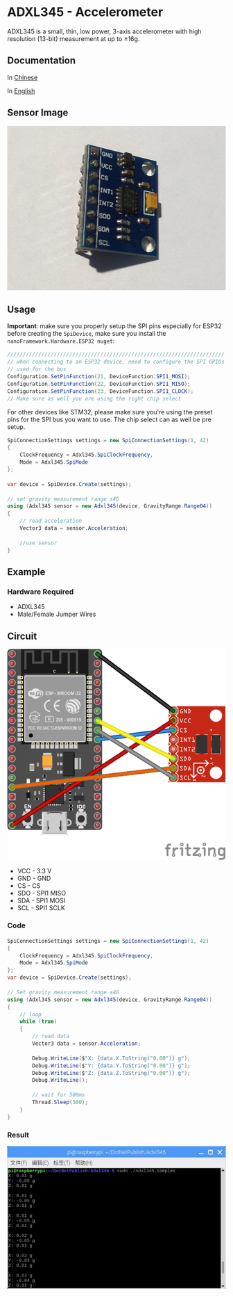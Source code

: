 # ADXL345 - Accelerometer

ADXL345 is a small, thin, low power, 3-axis accelerometer with high resolution (13-bit) measurement at up to ±16g.

## Documentation

In [Chinese](http://wenku.baidu.com/view/87a1cf5c312b3169a451a47e.html)

In [English](https://www.analog.com/media/en/technical-documentation/data-sheets/ADXL345.pdf)

## Sensor Image

![sensor](./sensor.jpg)

## Usage

**Important**: make sure you properly setup the SPI pins especially for ESP32 before creating the `SpiDevice`, make sure you install the `nanoFramework.Hardware.ESP32 nuget`:

```csharp
//////////////////////////////////////////////////////////////////////
// when connecting to an ESP32 device, need to configure the SPI GPIOs
// used for the bus
Configuration.SetPinFunction(21, DeviceFunction.SPI1_MOSI);
Configuration.SetPinFunction(22, DeviceFunction.SPI1_MISO);
Configuration.SetPinFunction(23, DeviceFunction.SPI1_CLOCK);
// Make sure as well you are using the right chip select
```

For other devices like STM32, please make sure you're using the preset pins for the SPI bus you want to use. The chip select can as well be pre setup.

```csharp
SpiConnectionSettings settings = new SpiConnectionSettings(1, 42)
{
    ClockFrequency = Adxl345.SpiClockFrequency,
    Mode = Adxl345.SpiMode
};

var device = SpiDevice.Create(settings);

// set gravity measurement range ±4G
using (Adxl345 sensor = new Adxl345(device, GravityRange.Range04))
{
    // read acceleration
    Vector3 data = sensor.Acceleration;

    //use sensor
}
```

## Example

### Hardware Required

* ADXL345
* Male/Female Jumper Wires

## Circuit

![cicuit](./ADXL345_circuit_bb.png)

* VCC - 3.3 V
* GND -  GND
* CS - CS
* SDO - SPI1 MISO
* SDA - SPI1 MOSI
* SCL - SPI1 SCLK

### Code

```csharp
SpiConnectionSettings settings = new SpiConnectionSettings(1, 42)
{
    ClockFrequency = Adxl345.SpiClockFrequency,
    Mode = Adxl345.SpiMode
};
var device = SpiDevice.Create(settings);

// Set gravity measurement range ±4G
using (Adxl345 sensor = new Adxl345(device, GravityRange.Range04))
{
    // loop
    while (true)
    {
        // read data
        Vector3 data = sensor.Acceleration;

        Debug.WriteLine($"X: {data.X.ToString("0.00")} g");
        Debug.WriteLine($"Y: {data.Y.ToString("0.00")} g");
        Debug.WriteLine($"Z: {data.Z.ToString("0.00")} g");
        Debug.WriteLine();

        // wait for 500ms
        Thread.Sleep(500);
    }
}
```

### Result

![running result](./RunningResult.jpg)
